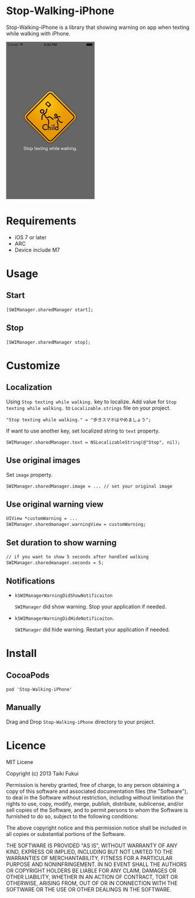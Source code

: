 # Stop-Walking-iPhone
Stop-Walking-iPhone is a library that showing warning on app when texting while walking with iPhone.

![screenshot](./screenshot.png)

# Requirements
- iOS 7 or later
- ARC
- Device include M7

# Usage
## Start
``` objc
[SWIManager.sharedManager start];
```

## Stop
``` objc
[SWIManager.sharedManager stop];
```

# Customize
## Localization
Using `Stop texting while walking.` key to localize.
Add value for `Stop texting while walking.` to `Localizable.strings` file on your project.

```
"Stop texting while walking." = "歩きスマホはやめましょう";
```

If want to use another key, set localized string to `text` property.

``` objc
SWIManager.sharedManager.text = NSLocalizableString(@"Stop", nil);
```

## Use original images
Set `image` property.

``` objc
SWIManager.sharedManager.image = ... // set your original image
```

## Use original warning view

``` objc
UIView *customWarning = ...
SWIManager.sharedmanager.warningView = customWarning;
```

## Set duration to show warning

``` objc
// if you want to show 5 seconds after handled walking
SWIManager.sharedmanager.seconds = 5;
```

## Notifications

- `kSWIManagerWarningDidShowNotificaiton`

    `SWIManager` did show warning. Stop your application if needed.

- `kSWIManagerWarningDidHideNotificaiton`.

    `SWIManager` did hide warning. Restart your application if needed.

# Install

## CocoaPods
```
pod 'Stop-Walking-iPhone'
```

## Manually
Drag and Drop `Stop-Walking-iPhone` directory to your project.

# Licence
MIT Licene

Copyright (c) 2013 Taiki Fukui

Permission is hereby granted, free of charge, to any person obtaining a copy of this software and associated documentation files (the "Software"), to deal in the Software without restriction, including without limitation the rights to use, copy, modify, merge, publish, distribute, sublicense, and/or sell copies of the Software, and to permit persons to whom the Software is furnished to do so, subject to the following conditions:

The above copyright notice and this permission notice shall be included in all copies or substantial portions of the Software.

THE SOFTWARE IS PROVIDED "AS IS", WITHOUT WARRANTY OF ANY KIND, EXPRESS OR IMPLIED, INCLUDING BUT NOT LIMITED TO THE WARRANTIES OF MERCHANTABILITY, FITNESS FOR A PARTICULAR PURPOSE AND NONINFRINGEMENT. IN NO EVENT SHALL THE AUTHORS OR COPYRIGHT HOLDERS BE LIABLE FOR ANY CLAIM, DAMAGES OR OTHER LIABILITY, WHETHER IN AN ACTION OF CONTRACT, TORT OR OTHERWISE, ARISING FROM, OUT OF OR IN CONNECTION WITH THE SOFTWARE OR THE USE OR OTHER DEALINGS IN THE SOFTWARE.
